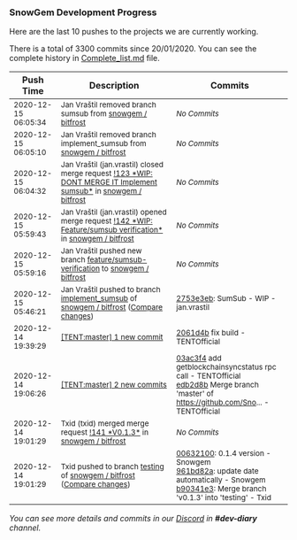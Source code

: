 
### SnowGem Development Progress

Here are the last 10 pushes to the projects we are currently working.

There is a total of 3300 commits since 20/01/2020. You can see the complete history in
 [Complete_list.md](Complete_list.md) file.

| Push Time | Description | Commits |
| --- | --- | --- |
| <sub>2020-12-15 06:05:34</sub> | <sub>Jan Vraštil removed branch sumsub from [snowgem / bitfrost](https://gitlab.com/snowgem/bitfrost)</sub> | <sub>_No Commits_</sub> |
| <sub>2020-12-15 06:05:10</sub> | <sub>Jan Vraštil removed branch implement_sumsub from [snowgem / bitfrost](https://gitlab.com/snowgem/bitfrost)</sub> | <sub>_No Commits_</sub> |
| <sub>2020-12-15 06:04:32</sub> | <sub>Jan Vraštil (jan.vrastil) closed merge request [\!123 \*WIP: DONT MERGE IT Implement sumsub\*](https://gitlab.com/snowgem/bitfrost/-/merge_requests/123) in [snowgem / bitfrost](https://gitlab.com/snowgem/bitfrost)</sub> | <sub>_No Commits_</sub> |
| <sub>2020-12-15 05:59:43</sub> | <sub>Jan Vraštil (jan.vrastil) opened merge request [\!142 \*WIP: Feature/sumsub verification\*](https://gitlab.com/snowgem/bitfrost/-/merge_requests/142) in [snowgem / bitfrost](https://gitlab.com/snowgem/bitfrost)</sub> | <sub>_No Commits_</sub> |
| <sub>2020-12-15 05:59:16</sub> | <sub>Jan Vraštil pushed new branch [feature/sumsub\-verification](https://gitlab.com/snowgem/bitfrost/commits/feature/sumsub-verification) to [snowgem / bitfrost](https://gitlab.com/snowgem/bitfrost)</sub> | <sub>_No Commits_</sub> |
| <sub>2020-12-15 05:46:21</sub> | <sub>Jan Vraštil pushed to branch [implement\_sumsub](https://gitlab.com/snowgem/bitfrost/commits/implement_sumsub) of [snowgem / bitfrost](https://gitlab.com/snowgem/bitfrost) ([Compare changes](https://gitlab.com/snowgem/bitfrost/compare/b8cbe205fa04e4e288f4f380d8f57b3ffa334265...2753e3eb00e0a23d8f41fe023e361ccd8c303d30))</sub> | <sub>[2753e3eb](https://gitlab.com/snowgem/bitfrost/-/commit/2753e3eb00e0a23d8f41fe023e361ccd8c303d30): SumSub - WIP - jan.vrastil</sub> |
| <sub>2020-12-14 19:39:29</sub> | <sub>[[TENT:master] 1 new commit](https://github.com/TENTOfficial/TENT/commit/2061d4b32d1b9841f62695fb7ba545eac1c2c974)</sub> | <sub>[2061d4b](https://github.com/TENTOfficial/TENT/commit/2061d4b32d1b9841f62695fb7ba545eac1c2c974) fix build - TENTOfficial</sub> |
| <sub>2020-12-14 19:06:26</sub> | <sub>[[TENT:master] 2 new commits](https://github.com/TENTOfficial/TENT/compare/ec4c9837f040...edb2d8b59962)</sub> | <sub>[03ac3f4](https://github.com/TENTOfficial/TENT/commit/03ac3f4b80da3dfe583124dc874a3cb72b6c26e1) add getblockchainsyncstatus rpc call - TENTOfficial<br>[edb2d8b](https://github.com/TENTOfficial/TENT/commit/edb2d8b59962b3634a1108c5c44ae11500e19b05) Merge branch 'master' of https://github.com/Sno... - TENTOfficial</sub> |
| <sub>2020-12-14 19:01:29</sub> | <sub>Txid (txid) merged merge request [\!141 \*V0\.1\.3\*](https://gitlab.com/snowgem/bitfrost/-/merge_requests/141) in [snowgem / bitfrost](https://gitlab.com/snowgem/bitfrost)</sub> | <sub>_No Commits_</sub> |
| <sub>2020-12-14 19:01:29</sub> | <sub>Txid pushed to branch [testing](https://gitlab.com/snowgem/bitfrost/commits/testing) of [snowgem / bitfrost](https://gitlab.com/snowgem/bitfrost) ([Compare changes](https://gitlab.com/snowgem/bitfrost/compare/f1090f9dec062d6539b1b2278099ed9f526c8636...b90341e36980a76fa5b74980a97e22f5a14a962a))</sub> | <sub>[00632100](https://gitlab.com/snowgem/bitfrost/-/commit/0063210084b879ecd3e5a862b9f44c4a7a55f0ce): 0.1.4 version - Snowgem<br>[961bd82a](https://gitlab.com/snowgem/bitfrost/-/commit/961bd82afeb9a19617998ceecae8a662d7f9edcb): update date automatically - Snowgem<br>[b90341e3](https://gitlab.com/snowgem/bitfrost/-/commit/b90341e36980a76fa5b74980a97e22f5a14a962a): Merge branch 'v0.1.3' into 'testing' - Txid</sub> |

_You can see more details and commits in our [Discord](https://discord.gg/zumGnbg) in **#dev-diary** channel._
